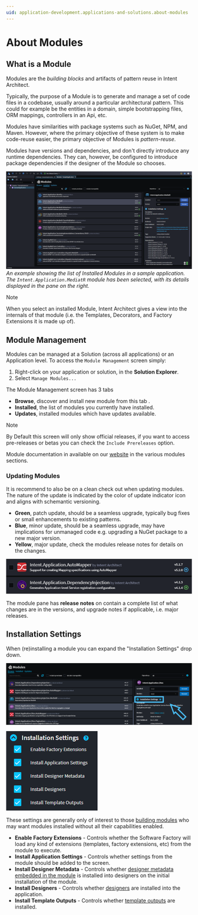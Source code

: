 ```yaml
---
uid: application-development.applications-and-solutions.about-modules
---
```

# About Modules

## What is a Module

Modules are the _building blocks_ and artifacts of pattern reuse in Intent Architect.

Typically, the purpose of a Module is to generate and manage a set of code files in a codebase, usually around a particular architectural pattern. This could for example be the entities in a domain, simple bootstrapping files, ORM mappings, controllers in an Api, etc.

Modules have similarities with package systems such as NuGet, NPM, and Maven. However, where the primary objective of these system is to make code-reuse easier, the primary objective of Modules is _pattern-reuse_.

Modules have versions and dependencies, and don't directly introduce any runtime dependencies. They can, however, be configured to introduce package dependencies if the designer of the Module so chooses.

![Application Modules](images/application-modules-installed.png)
_An example showing the list of Installed Modules in a sample application. The `Intent.Application.MediatR` module has been selected, with its details displayed in the pane on the right._

> [!NOTE]
> When you select an installed Module, Intent Architect gives a view into the internals of that module (i.e. the Templates, Decorators, and Factory Extensions it is made up of).

## Module Management

Modules can be managed at a Solution (across all applications) or an Application level. To access the `Module Management` screen simply:

1. Right-click on your application or solution, in the **Solution Explorer**.
2. Select `Manage Modules...`

The Module Management screen has 3 tabs

- **Browse**, discover and install new module from this tab .
- **Installed**, the list of modules you currently have installed.
- **Updates**, installed modules which have updates available.

> [!NOTE]
> By Default this screen will only show official releases, if you want to access pre-releases or betas you can check the `Include Prereleases` option.

Module documentation in available on our [website](https://docs.intentarchitect.com/articles/getting-started/welcome/welcome.html) in the various modules sections.

### Updating Modules

It is recommend to also be on a clean check out when updating modules. The nature of the update is indicated by the color of update indicator icon and aligns with schemantic versioning.

- **Green**, patch update, should be a seamless upgrade, typically bug fixes or small enhancements to existing patterns.
- **Blue**, minor update, should be a seamless upgrade, may have implications for unmanaged code e.g. upgrading a NuGet package to a new major version.
- **Yellow**, major update, check the modules release notes for details on the changes.

![Update Indicator Icon](images/update-indicator.png)

The module pane has **release notes** on contain a complete list of what changes are in the versions, and upgrade notes if applicable, i.e. major releases.

## Installation Settings

When (re)installing a module you can expand the "Installation Settings" drop down.

![The installation settings dropdown](images/options-drop-down.png)

![The installation settings dropdown expanded](images/options-drop-down-expanded.png)

These settings are generally only of interest to those [building modules](xref:module-building.module-installation) who may want modules installed without all their capabilities enabled.

- **Enable Factory Extensions** - Controls whether the Software Factory will load any kind of extensions (templates, factory extensions, etc) from the module to execute.
- **Install Application Settings** - Controls whether settings from the module should be added to the [](xref:module-building.application-settings) screen.
- **Install Designer Metadata** - Controls whether [designer metadata embedded in the module](xref:module-building.application-templates.metadata-installation) is installed into designers on the initial installation of the module.
- **Install Designers** - Controls whether [designers](xref:application-development.modelling.about-designers) are installed into the application.
- **Install Template Outputs** - Controls whether [template outputs](xref:application-development.code-weaving-and-generation.about-template-output-targeting) are installed.
